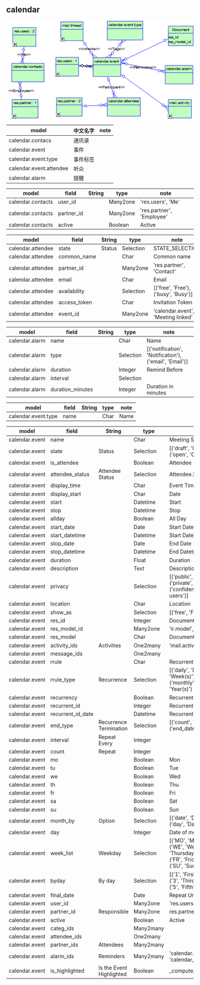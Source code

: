 
## calendar

![calendar](https://github.com/odooht/odoo-docs/blob/master/model/image/calendar.png)

model|中文名字|note
-----|-------|----
calendar.contacs|通讯录|
calendar.event|事件|
calendar.event.type|事件标签|
calendar.event.attendee|听众|
calendar.alarm|提醒|




model|field|String|type|note
-----|-----|------|----|----
calendar.contacts|user_id||Many2one|'res.users', 'Me'
calendar.contacts|partner_id||Many2one|'res.partner', 'Employee'
calendar.contacts|active||Boolean|Active


model|field|String|type|note
-----|-----|------|----|----
calendar.attendee|state|Status|Selection|STATE_SELECTION
calendar.attendee|common_name||Char|Common name
calendar.attendee|partner_id||Many2one|'res.partner', 'Contact'
calendar.attendee|email||Char|Email
calendar.attendee|availability||Selection|[('free', 'Free'), ('busy', 'Busy')]
calendar.attendee|access_token||Char|Invitation Token
calendar.attendee|event_id||Many2one|'calendar.event', 'Meeting linked'


model|field|String|type|note
-----|-----|------|----|----
calendar.alarm|name||Char|Name
calendar.alarm|type||Selection|[('notification', 'Notification'), <br/>('email', 'Email')]
calendar.alarm|duration||Integer|Remind Before
calendar.alarm|interval||Selection|
calendar.alarm|duration_minutes||Integer|Duration in minutes


model|field|String|type|note
-----|-----|------|----|----
calendar.event.type|name||Char|Name


model|field|String|type|note
-----|-----|------|----|----
calendar.event|name||Char|Meeting Subject
calendar.event|state|Status|Selection|[('draft', 'Unconfirmed'), <br/>('open', 'Confirmed')]
calendar.event|is_attendee||Boolean|Attendee
calendar.event|attendee_status|Attendee Status|Selection|Attendee.STATE_SELECTION
calendar.event|display_time||Char|Event Time
calendar.event|display_start||Char|Date
calendar.event|start||Datetime|Start
calendar.event|stop||Datetime|Stop
calendar.event|allday||Boolean|All Day
calendar.event|start_date||Date|Start Date
calendar.event|start_datetime||Datetime|Start DateTime
calendar.event|stop_date||Date|End Date
calendar.event|stop_datetime||Datetime|End Datetime
calendar.event|duration||Float|Duration
calendar.event|description||Text|Description
calendar.event|privacy||Selection|[('public', 'Everyone'), <br/>('private', 'Only me'), <br/>('confidential', 'Only internal users')]
calendar.event|location||Char|Location
calendar.event|show_as||Selection|[('free', 'Free'), ('busy', 'Busy')]
calendar.event|res_id||Integer|Document ID
calendar.event|res_model_id||Many2one|'ir.model', 'Document Model'
calendar.event|res_model||Char|Document Model Name
calendar.event|activity_ids|Activities|One2many|'mail.activity', 'calendar_event_id'
calendar.event|message_ids||One2many|
calendar.event|rrule||Char|Recurrent Rule
calendar.event|rrule_type|Recurrence|Selection|[('daily', 'Day(s)'),('weekly', 'Week(s)'),<br/>('monthly', 'Month(s)'),('yearly', 'Year(s)') ]
calendar.event|recurrency||Boolean|Recurrent
calendar.event|recurrent_id||Integer|Recurrent ID
calendar.event|recurrent_id_date||Datetime|Recurrent ID date
calendar.event|end_type|Recurrence Termination|Selection|[('count', 'Number of repetitions'),<br/>('end_date', 'End date') ]
calendar.event|interval|Repeat Every|Integer|
calendar.event|count|Repeat|Integer|
calendar.event|mo||Boolean|Mon
calendar.event|tu||Boolean|Tue
calendar.event|we||Boolean|Wed
calendar.event|th||Boolean|Thu
calendar.event|fr||Boolean|Fri
calendar.event|sa||Boolean|Sat
calendar.event|su||Boolean|Sun
calendar.event|month_by|Option|Selection|[('date', 'Date of month') , <br/>('day', 'Day of month')]
calendar.event|day||Integer|Date of month
calendar.event|week_list|Weekday|Selection|[('MO', 'Monday'),('TU', 'Tuesday'), <br/>('WE', 'Wednesday'),('TH', 'Thursday'), <br/>('FR', 'Friday'),('SA', 'Saturday'), <br/>('SU', 'Sunday')]
calendar.event|byday|By day|Selection|[('1', 'First'),('2', 'Second'),<br/>('3', 'Third'),('4', 'Fourth'),<br/>('5', 'Fifth'),('-1', 'Last')]
calendar.event|final_date||Date|Repeat Until
calendar.event|user_id||Many2one|'res.users', 'Owner'
calendar.event|partner_id|Responsible|Many2one|res.partner
calendar.event|active||Boolean|Active
calendar.event|categ_ids||Many2many|
calendar.event|attendee_ids||One2many|
calendar.event|partner_ids|Attendees|Many2many|
calendar.event|alarm_ids|Reminders|Many2many|'calendar.alarm', <br/>'calendar_alarm_calendar_event_rel'
calendar.event|is_highlighted|Is the Event Highlighted|Boolean|_compute_is_highlighted



